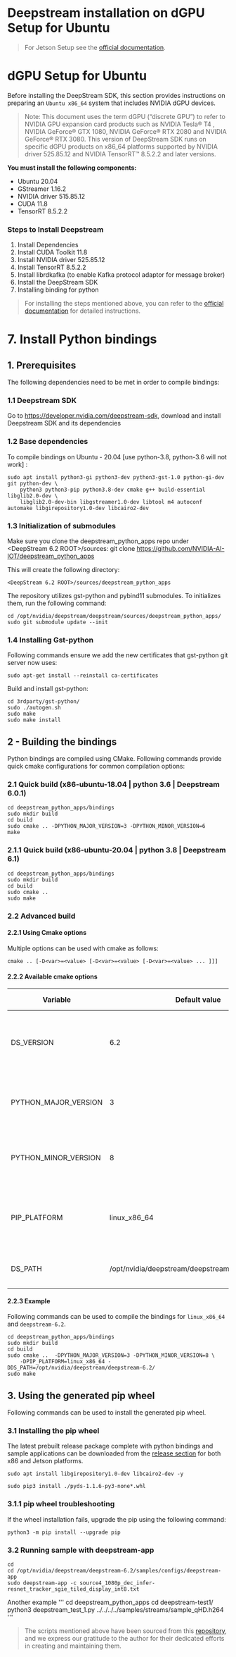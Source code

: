 # Deepstream installation on dGPU Setup for Ubuntu
> For Jetson Setup see the [official documentation](https://docs.nvidia.com/metropolis/deepstream/dev-guide/text/DS_Quickstart.html).

# dGPU Setup for Ubuntu
Before installing the DeepStream SDK, this section provides instructions on preparing an `Ubuntu x86_64` system that includes NVIDIA dGPU devices.
> Note:
> This document uses the term dGPU (“discrete GPU”) to refer to NVIDIA GPU expansion card products such as NVIDIA Tesla® T4 , NVIDIA GeForce® GTX 1080, NVIDIA GeForce® RTX 2080 and NVIDIA GeForce® RTX 3080. This version of DeepStream SDK runs on specific dGPU products on x86_64 platforms supported by NVIDIA driver 525.85.12 and NVIDIA TensorRT™ 8.5.2.2 and later versions.


**You must install the following components:**
* Ubuntu 20.04
* GStreamer 1.16.2
* NVIDIA driver 515.85.12
* CUDA 11.8
* TensorRT 8.5.2.2

### Steps to Install Deepstream
1. Install Dependencies
2. Install CUDA Toolkit 11.8
3. Install NVIDIA driver 525.85.12
4. Install TensorRT 8.5.2.2
5. Install librdkafka (to enable Kafka protocol adaptor for message broker)
6. Install the DeepStream SDK
7. Installing binding for python

> For installing the steps mentioned above, you can refer to the [official documentation](https://docs.nvidia.com/metropolis/deepstream/dev-guide/text/DS_Quickstart.html) for detailed instructions.

# 7. Install Python bindings
## 1. Prerequisites
The following dependencies need to be met in order to compile bindings:


### 1.1 Deepstream SDK
Go to https://developer.nvidia.com/deepstream-sdk, download and install Deepstream SDK and its dependencies


### 1.2 Base dependencies
To compile bindings on Ubuntu - 20.04 [use python-3.8, python-3.6 will not work] :
```
sudo apt install python3-gi python3-dev python3-gst-1.0 python-gi-dev git python-dev \
    python3 python3-pip python3.8-dev cmake g++ build-essential libglib2.0-dev \
    libglib2.0-dev-bin libgstreamer1.0-dev libtool m4 autoconf automake libgirepository1.0-dev libcairo2-dev
```

### 1.3 Initialization of submodules
Make sure you clone the deepstream_python_apps repo under <DeepStream 6.2 ROOT>/sources: git clone https://github.com/NVIDIA-AI-IOT/deepstream_python_apps

This will create the following directory:
```
<DeepStream 6.2 ROOT>/sources/deepstream_python_apps
```

The repository utilizes gst-python and pybind11 submodules. To initializes them, run the following command:
```
cd /opt/nvidia/deepstream/deepstream/sources/deepstream_python_apps/
sudo git submodule update --init
```
### 1.4 Installing Gst-python
Following commands ensure we add the new certificates that gst-python git server now uses:
```
sudo apt-get install --reinstall ca-certificates
```

Build and install gst-python:
```
cd 3rdparty/gst-python/
sudo ./autogen.sh
sudo make
sudo make install
```


## 2 - Building the bindings
Python bindings are compiled using CMake. Following commands provide quick cmake configurations for common compilation options:

### 2.1 Quick build (x86-ubuntu-18.04 | python 3.6 | Deepstream 6.0.1)
```
cd deepstream_python_apps/bindings
sudo mkdir build
cd build
sudo cmake .. -DPYTHON_MAJOR_VERSION=3 -DPYTHON_MINOR_VERSION=6
make
```

### 2.1.1 Quick build (x86-ubuntu-20.04 | python 3.8 | Deepstream 6.1)

```
cd deepstream_python_apps/bindings
sudo mkdir build
cd build
sudo cmake ..
sudo make
```

### 2.2 Advanced build
#### 2.2.1 Using Cmake options
Multiple options can be used with cmake as follows:
```
cmake .. [-D<var>=<value> [-D<var>=<value> [-D<var>=<value> ... ]]]
```
#### 2.2.2 Available cmake options
| Variable                | Default value | Purpose                                               | Available values                                                                                          |
|-------------------------|---------------|-------------------------------------------------------|-----------------------------------------------------------------------------------------------------------|
| DS_VERSION              | 6.2           | Used to determine default deepstream library path      | should match to the deepstream version installed on your computer                                          |
| PYTHON_MAJOR_VERSION    | 3             | Used to set the python version used for the bindings  | 3                                                                                                         |
| PYTHON_MINOR_VERSION    | 8             | Used to set the python version used for the bindings  | 6, 8                                                                                                      |
| PIP_PLATFORM            | linux_x86_64  | Used to select the target architecture to compile the bindings | linux_x86_64, linux_aarch64                                                                           |
| DS_PATH                 | /opt/nvidia/deepstream/deepstream-${DS_VERSION}     | Path where deepstream libraries are available          | Should match the existing deepstream library folder                                                     |

#### 2.2.3 Example
Following commands can be used to compile the bindings for `linux_x86_64` and `deepstream-6.2`.
```
cd deepstream_python_apps/bindings
sudo mkdir build
cd build
sudo cmake ..  -DPYTHON_MAJOR_VERSION=3 -DPYTHON_MINOR_VERSION=8 \
    -DPIP_PLATFORM=linux_x86_64 -DDS_PATH=/opt/nvidia/deepstream/deepstream-6.2/
sudo make
```

## 3. Using the generated pip wheel
Following commands can be used to install the generated pip wheel.

### 3.1 Installing the pip wheel
The latest prebuilt release package complete with python bindings and sample applications can be downloaded from the [release section](https://github.com/NVIDIA-AI-IOT/deepstream_python_apps/releases) for both x86 and Jetson platforms.
```
sudo apt install libgirepository1.0-dev libcairo2-dev -y
```
```
sudo pip3 install ./pyds-1.1.6-py3-none*.whl
```
### 3.1.1 pip wheel troubleshooting
If the wheel installation fails, upgrade the pip using the following command:
```
python3 -m pip install --upgrade pip
```
### 3.2 Running sample with deepstream-app
```
cd
cd /opt/nvidia/deepstream/deepstream-6.2/samples/configs/deepstream-app
sudo deepstream-app -c source4_1080p_dec_infer-resnet_tracker_sgie_tiled_display_int8.txt
```
Another example
'''
cd deepstream_python_apps
cd deepstream-test1/
python3 deepstream_test_1.py ../../../../samples/streams/sample_qHD.h264
'''

> The scripts mentioned above have been sourced from this [repository](https://github.com/NVIDIA-AI-IOT/deepstream_python_apps/tree/master/bindings), and we express our gratitude to the author for their dedicated efforts in creating and maintaining them.




